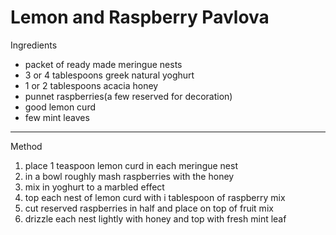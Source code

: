 # Lemon and Raspberry Pavlova

Ingredients

-   packet of ready made meringue nests
-   3 or 4 tablespoons greek natural yoghurt
-   1 or 2 tablespoons acacia honey
-   punnet raspberries(a few reserved for decoration)
-   good lemon curd
-   few mint leaves

--------------------------------------------------------------------------------

Method

1.  place 1 teaspoon lemon curd in each meringue nest
2.  in a bowl roughly mash raspberries with the honey
3.  mix in yoghurt to a marbled effect
4.  top each nest of lemon curd with i tablespoon of raspberry mix
5.  cut reserved raspberries in half and place on top of fruit mix
6.  drizzle each nest lightly with honey and top with fresh mint leaf
